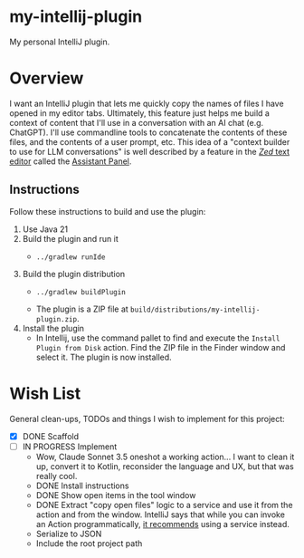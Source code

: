 # my-intellij-plugin

My personal IntelliJ plugin.


# Overview

I want an IntelliJ plugin that lets me quickly copy the names of files I have opened in my editor tabs. Ultimately, this
feature just helps me build a context of content that I'll use in a conversation with an AI chat (e.g. ChatGPT). I'll
use commandline tools to concatenate the contents of these files, and the contents of a user prompt, etc. This idea of
a "context builder to use for LLM conversations" is well described by a feature in the [*Zed* text editor](https://github.com/zed-industries/zed)
called the [Assistant Panel](https://zed.dev/docs/assistant/assistant-panel).


## Instructions

Follow these instructions to build and use the plugin:

1. Use Java 21
2. Build the plugin and run it
   * ```shell
     ../gradlew runIde
     ```
3. Build the plugin distribution
    * ```shell
      ../gradlew buildPlugin
      ```
    * The plugin is a ZIP file at `build/distributions/my-intellij-plugin.zip`.
4. Install the plugin
    * In Intellij, use the command pallet to find and execute the `Install Plugin from Disk` action. Find the ZIP file
      in the Finder window and select it. The plugin is now installed.


# Wish List

General clean-ups, TODOs and things I wish to implement for this project:

* [x] DONE Scaffold
* [ ] IN PROGRESS Implement
   * Wow, Claude Sonnet 3.5 oneshot a working action... I want to clean it up, convert it to Kotlin, reconsider the
     language and UX, but that was really cool.
   * DONE Install instructions
   * DONE Show open items in the tool window
   * DONE Extract "copy open files" logic to a service and use it from the action and from the window. IntelliJ
     says that while you can invoke an Action programmatically, [it recommends](https://plugins.jetbrains.com/docs/intellij/basic-action-system.html#executing-actions-programmatically)
     using a service instead.  
   * Serialize to JSON
   * Include the root project path
